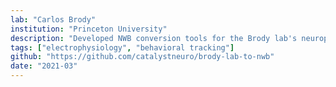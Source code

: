 ```yaml
---
lab: "Carlos Brody"
institution: "Princeton University"
description: "Developed NWB conversion tools for the Brody lab's neurophysiology datasets focused on decision-making and neural circuits. The project includes custom processing pipelines and utility code for converting experimental data to the standardized NWB format, with specialized Python-based conversion tools."
tags: ["electrophysiology", "behavioral tracking"]
github: "https://github.com/catalystneuro/brody-lab-to-nwb"
date: "2021-03"
---
```

